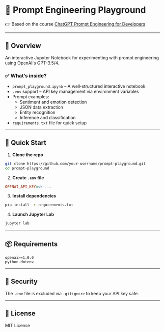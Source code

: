 # 🧠 Prompt Engineering Playground

👉 Based on the course [ChatGPT Prompt Engineering for Developers](https://learn.deeplearning.ai/courses/chatgpt-prompt-eng)

---

## 📘 Overview

An interactive Jupyter Notebook for experimenting with prompt engineering using OpenAI's GPT-3.5/4.

### ✅ What’s inside?

- `prompt_playground.ipynb` – A well-structured interactive notebook
- `.env` support – API key management via environment variables
- Prompt examples:
  - Sentiment and emotion detection  
  - JSON data extraction  
  - Entity recognition  
  - Inference and classification
- `requirements.txt` file for quick setup

---

## 🚀 Quick Start

1. **Clone the repo**
```bash
git clone https://github.com/your-username/prompt-playground.git
cd prompt-playground
```

2. **Create `.env` file**
```ini
OPENAI_API_KEY=sk-...
```

3. **Install dependencies**
```bash
pip install -r requirements.txt
```

4. **Launch Jupyter Lab**
```bash
jupyter lab
```

---

## 📦 Requirements

```
openai>=1.0.0
python-dotenv
```

---

## 🔐 Security

The `.env` file is excluded via `.gitignore` to keep your API key safe.

---

## 📄 License

MIT License
